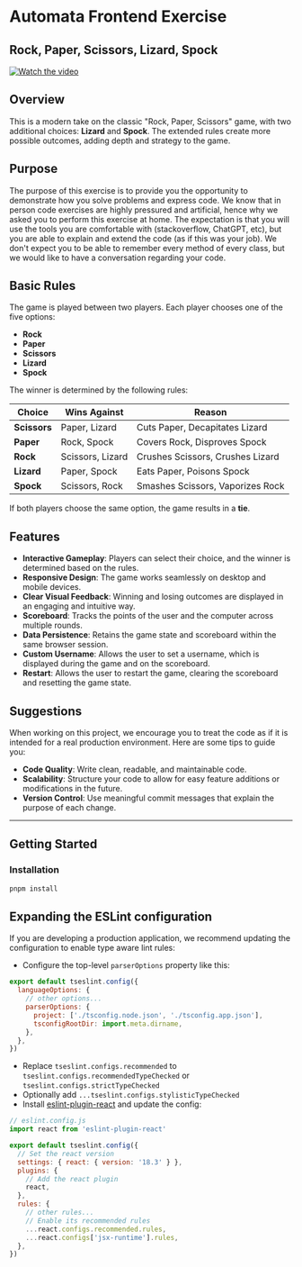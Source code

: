 # Automata Frontend Exercise
## Rock, Paper, Scissors, Lizard, Spock

[![Watch the video](https://cdn.loom.com/sessions/thumbnails/673623199d3d4bbba955380361f391ae-with-play.jpg)](https://www.loom.com/share/673623199d3d4bbba955380361f391ae?sid=070ffeb9-c3cc-4cc0-8a50-c56ee4d9a429)

## Overview
This is a modern take on the classic "Rock, Paper, Scissors" game, with two additional choices: **Lizard** and **Spock**.
The extended rules create more possible outcomes, adding depth and strategy to the game.

## Purpose
The purpose of this exercise is to provide you the opportunity to demonstrate how you solve problems and express code. We know that
in person code exercises are highly pressured and artificial, hence why we asked you to perform this exercise at home. The expectation
is that you will use the tools you are comfortable with (stackoverflow, ChatGPT, etc), but you are able to explain and extend the code
(as if this was your job). We don't expect you to be able to remember every method of every class, but we would like to have a
conversation regarding your code.

## Basic Rules
The game is played between two players. Each player chooses one of the five options:
- **Rock**
- **Paper**
- **Scissors**
- **Lizard**
- **Spock**

The winner is determined by the following rules:

| **Choice**   | **Wins Against** | **Reason**                       |
|--------------|------------------|----------------------------------|
| **Scissors** | Paper, Lizard    | Cuts Paper, Decapitates Lizard   |
| **Paper**    | Rock, Spock      | Covers Rock, Disproves Spock     |
| **Rock**     | Scissors, Lizard | Crushes Scissors, Crushes Lizard |
| **Lizard**   | Paper, Spock     | Eats Paper, Poisons Spock        |
| **Spock**    | Scissors, Rock   | Smashes Scissors, Vaporizes Rock |
If both players choose the same option, the game results in a **tie**.

## Features
- **Interactive Gameplay**: Players can select their choice, and the winner is determined based on the rules.
- **Responsive Design**: The game works seamlessly on desktop and mobile devices.
- **Clear Visual Feedback**: Winning and losing outcomes are displayed in an engaging and intuitive way.
- **Scoreboard**: Tracks the points of the user and the computer across multiple rounds.
- **Data Persistence**: Retains the game state and scoreboard within the same browser session.
- **Custom Username**: Allows the user to set a username, which is displayed during the game and on the scoreboard.
- **Restart**: Allows the user to restart the game, clearing the scoreboard and resetting the game state.

## Suggestions

When working on this project, we encourage you to treat the code as if it is intended for a real production environment. Here are some tips to guide you:

- **Code Quality**: Write clean, readable, and maintainable code.
- **Scalability**: Structure your code to allow for easy feature additions or modifications in the future.
- **Version Control**: Use meaningful commit messages that explain the purpose of each change.

---
## Getting Started

### Installation
```bash
pnpm install
```

## Expanding the ESLint configuration

If you are developing a production application, we recommend updating the configuration to enable type aware lint rules:

- Configure the top-level `parserOptions` property like this:

```js
export default tseslint.config({
  languageOptions: {
    // other options...
    parserOptions: {
      project: ['./tsconfig.node.json', './tsconfig.app.json'],
      tsconfigRootDir: import.meta.dirname,
    },
  },
})
```

- Replace `tseslint.configs.recommended` to `tseslint.configs.recommendedTypeChecked` or `tseslint.configs.strictTypeChecked`
- Optionally add `...tseslint.configs.stylisticTypeChecked`
- Install [eslint-plugin-react](https://github.com/jsx-eslint/eslint-plugin-react) and update the config:

```js
// eslint.config.js
import react from 'eslint-plugin-react'

export default tseslint.config({
  // Set the react version
  settings: { react: { version: '18.3' } },
  plugins: {
    // Add the react plugin
    react,
  },
  rules: {
    // other rules...
    // Enable its recommended rules
    ...react.configs.recommended.rules,
    ...react.configs['jsx-runtime'].rules,
  },
})
```

